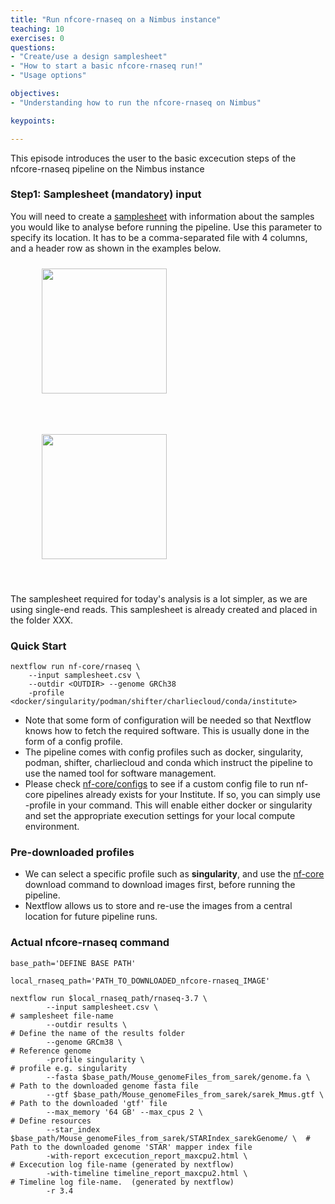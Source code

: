 ```yaml
---
title: "Run nfcore-rnaseq on a Nimbus instance"
teaching: 10
exercises: 0
questions:
- "Create/use a design samplesheet"
- "How to start a basic nfcore-rnaseq run!"
- "Usage options"

objectives:
- "Understanding how to run the nfcore-rnaseq on Nimbus"

keypoints:

---
```

This episode introduces the user to the basic excecution steps of the nfcore-rnaseq pipeline on the Nimbus instance


### Step1: Samplesheet (mandatory) input
You will need to create a [samplesheet](https://nf-co.re/rnaseq/3.7/usage#samplesheet-input) with information about the samples you would like to analyse before running the pipeline. Use this parameter to specify its location. It has to be a comma-separated file with 4 columns, and a header row as shown in the examples below. 

<figure>
  <img src="{{ page.root }}/fig/elaborate_samplesheet.png" style="margin:10px;height:200px"/>
</figure><br>


<figure>
  <img src="{{ page.root }}/fig/samplesheet_description.png" style="margin:10px;height:200px"/>
</figure><br>

The samplesheet required for today's analysis is a lot simpler, as we are using single-end reads. 
This samplesheet is already created and placed in the folder XXX.


### Quick Start
~~~
nextflow run nf-core/rnaseq \
    --input samplesheet.csv \
    --outdir <OUTDIR> --genome GRCh38 
    -profile <docker/singularity/podman/shifter/charliecloud/conda/institute>
~~~

- Note that some form of configuration will be needed so that Nextflow knows how to fetch the required software. This is usually done in the form of a config profile. 
- The pipeline comes with config profiles such as docker, singularity, podman, shifter, charliecloud and conda which instruct the pipeline to use the named tool for software management.
- Please check [nf-core/configs](https://github.com/nf-core/configs#documentation) to see if a custom config file to run nf-core pipelines already exists for your Institute. If so, you can simply use -profile <institute> in your command. This will enable either docker or singularity and set the appropriate execution settings for your local compute environment.

### Pre-downloaded profiles
- We can select a specific profile such as **singularity**, and use the [nf-core](https://nf-co.re/tools/#downloading-pipelines-for-offline-use) download command to download images first, before running the pipeline. 
- Nextflow allows us to store and re-use the images from a central location for future pipeline runs.

### Actual nfcore-rnaseq command

~~~
base_path='DEFINE BASE PATH'

local_rnaseq_path='PATH_TO_DOWNLOADED_nfcore-rnaseq_IMAGE'

nextflow run $local_rnaseq_path/rnaseq-3.7 \
        --input samplesheet.csv \                                                      # samplesheet file-name
        --outdir results \                                                             # Define the name of the results folder
        --genome GRCm38 \                                                              # Reference genome
        -profile singularity \                                                         # profile e.g. singularity
        --fasta $base_path/Mouse_genomeFiles_from_sarek/genome.fa \                    # Path to the downloaded genome fasta file
        --gtf $base_path/Mouse_genomeFiles_from_sarek/sarek_Mmus.gtf \                 # Path to the downloaded 'gtf' file 
        --max_memory '64 GB' --max_cpus 2 \                                            # Define resources          
        --star_index $base_path/Mouse_genomeFiles_from_sarek/STARIndex_sarekGenome/ \  # Path to the downloaded genome 'STAR' mapper index file
        -with-report excecution_report_maxcpu2.html \                                  # Excecution log file-name (generated by nextflow)
        -with-timeline timeline_report_maxcpu2.html \                                  # Timeline log file-name.  (generated by nextflow)
        -r 3.4                        
~~~
  
  

